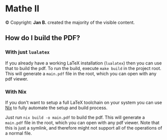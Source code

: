 # Mathe II

© Copyright: **Jan B.** created the majority of the visible content.

## How do I build the PDF?

### With just `lualatex`

If you already have a working LaTeX installation (`lualatex`) then you can use that to build the pdf.
To run the build, execute `make build` in the project root.
This will generate a `main.pdf` file in the root, which you can open with any pdf viewer.

### With Nix

If you don't want to setup a full LaTeX toolchain on your system you can use [Nix](https://nixos.org/) to fully automate the setup and build process.

Just run `nix build -o main.pdf` to build the pdf.
This will generate a `main.pdf` file in the root, which you can open with any pdf viewer.
Note that this is just a symlink, and therefore might not support all of the operations of a normal file.
